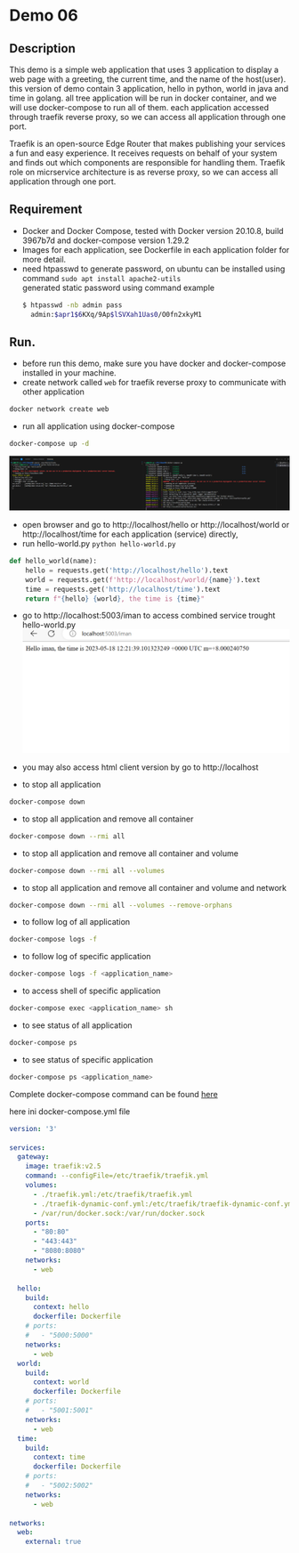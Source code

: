 # Demo 06
## Description
This demo is a simple web application that uses 3 application to display a web page with a greeting, the current time, and the name of the host(user). 
this version of demo contain 3 application, hello in python, world in java and time in golang. all tree application will be run in docker container, and we will use docker-compose to run all of them.
each application accessed through traefik reverse proxy, so we can access all application through one port.

Traefik is an open-source Edge Router that makes publishing your services a fun and easy experience. It receives requests on behalf of your system and finds out which components are responsible for handling them. Traefik role on micrservice architecture is as reverse proxy, so we can access all application through one port.

## Requirement
- Docker and Docker Compose, tested with Docker version 20.10.8, build 3967b7d and docker-compose version 1.29.2
- Images for each application, see Dockerfile in each application folder for more detail.
- need htpasswd to generate password, on ubuntu can be installed using command `sudo apt install apache2-utils`   
  generated static password using command example 
  ```bash
  $ htpasswd -nb admin pass
    admin:$apr1$6KXq/9Ap$lSVXah1Uas0/O0fn2xkyM1
  ```


## Run.
- before run this demo, make sure you have docker and docker-compose installed in your machine.
- create network called `web` for traefik reverse proxy to communicate with other application
```bash
docker network create web
```
- run all application using docker-compose
```bash
docker-compose up -d
```
![docker-compose up](../images/demo05-terminal.png)
- open browser and go to http://localhost/hello or http://localhost/world or http://localhost/time for each application (service) directly,
- run hello-world.py `python hello-world.py`
```python
def hello_world(name):
    hello = requests.get('http://localhost/hello').text
    world = requests.get(f'http://localhost/world/{name}').text
    time = requests.get('http://localhost/time').text
    return f"{hello} {world}, the time is {time}"
```
- go to http://localhost:5003/iman to access combined service trought hello-world.py  
![demo web](../images/demo05-web.png)

- you may also access html client version by go to http://localhost 

- to stop all application
```bash
docker-compose down
```
- to stop all application and remove all container
```bash
docker-compose down --rmi all
```
- to stop all application and remove all container and volume
```bash
docker-compose down --rmi all --volumes
```
- to stop all application and remove all container and volume and network
```bash
docker-compose down --rmi all --volumes --remove-orphans
```
- to follow log of all application
```bash
docker-compose logs -f
```
- to follow log of specific application
```bash
docker-compose logs -f <application_name>
```
- to access shell of specific application
```bash
docker-compose exec <application_name> sh
```
- to see status of all application
```bash
docker-compose ps
```
- to see status of specific application
```bash
docker-compose ps <application_name>
```

Complete docker-compose command can be found [here](https://docs.docker.com/compose/reference/overview/)

here ini docker-compose.yml file
```yaml
version: '3'

services:
  gateway:
    image: traefik:v2.5
    command: --configFile=/etc/traefik/traefik.yml
    volumes:
      - ./traefik.yml:/etc/traefik/traefik.yml
      - ./traefik-dynamic-conf.yml:/etc/traefik/traefik-dynamic-conf.yml
      - /var/run/docker.sock:/var/run/docker.sock
    ports:
      - "80:80"
      - "443:443"
      - "8080:8080"
    networks:
      - web

  hello:
    build: 
      context: hello
      dockerfile: Dockerfile
    # ports:
    #   - "5000:5000"
    networks:
      - web
  world:
    build: 
      context: world
      dockerfile: Dockerfile
    # ports:
    #   - "5001:5001"
    networks:
      - web
  time:
    build: 
      context: time
      dockerfile: Dockerfile
    # ports:
    #   - "5002:5002"
    networks:
      - web

networks:
  web:
    external: true

```